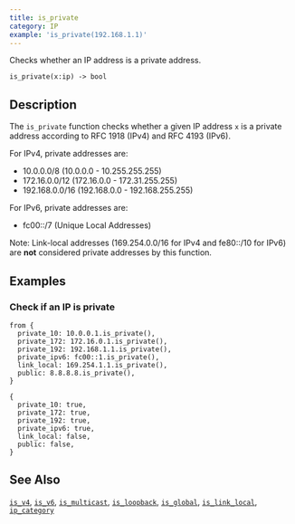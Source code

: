 ```yaml
---
title: is_private
category: IP
example: 'is_private(192.168.1.1)'
---
```


Checks whether an IP address is a private address.

```tql
is_private(x:ip) -> bool
```

## Description

The `is_private` function checks whether a given IP address `x` is a private
address according to RFC 1918 (IPv4) and RFC 4193 (IPv6).

For IPv4, private addresses are:
- 10.0.0.0/8 (10.0.0.0 - 10.255.255.255)
- 172.16.0.0/12 (172.16.0.0 - 172.31.255.255)
- 192.168.0.0/16 (192.168.0.0 - 192.168.255.255)

For IPv6, private addresses are:
- fc00::/7 (Unique Local Addresses)

Note: Link-local addresses (169.254.0.0/16 for IPv4 and fe80::/10 for IPv6)
are **not** considered private addresses by this function.

## Examples

### Check if an IP is private

```tql
from {
  private_10: 10.0.0.1.is_private(),
  private_172: 172.16.0.1.is_private(),
  private_192: 192.168.1.1.is_private(),
  private_ipv6: fc00::1.is_private(),
  link_local: 169.254.1.1.is_private(),
  public: 8.8.8.8.is_private(),
}
```

```tql
{
  private_10: true,
  private_172: true,
  private_192: true,
  private_ipv6: true,
  link_local: false,
  public: false,
}
```

## See Also

[`is_v4`](/reference/functions/is_v4),
[`is_v6`](/reference/functions/is_v6),
[`is_multicast`](/reference/functions/is_multicast),
[`is_loopback`](/reference/functions/is_loopback),
[`is_global`](/reference/functions/is_global),
[`is_link_local`](/reference/functions/is_link_local),
[`ip_category`](/reference/functions/ip_category)